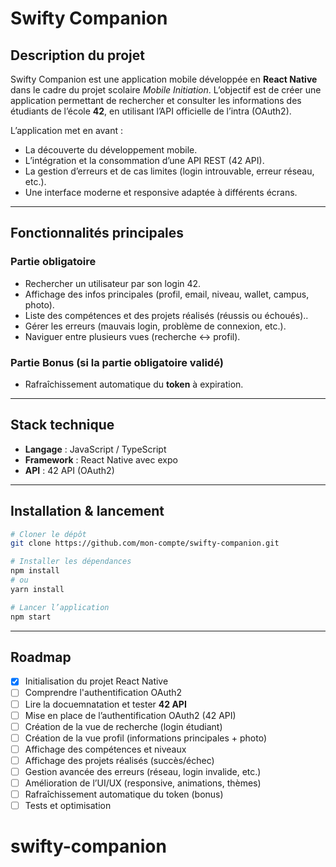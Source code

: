 # Swifty Companion

## Description du projet

Swifty Companion est une application mobile développée en **React Native** dans le cadre du projet scolaire *Mobile Initiation*.
L’objectif est de créer une application permettant de rechercher et consulter les informations des étudiants de l’école **42**, en utilisant l’API officielle de l’intra (OAuth2).

L’application met en avant :

* La découverte du développement mobile.
* L’intégration et la consommation d’une API REST (42 API).
* La gestion d’erreurs et de cas limites (login introuvable, erreur réseau, etc.).
* Une interface moderne et responsive adaptée à différents écrans.

---
## Fonctionnalités principales
### Partie obligatoire

* Rechercher un utilisateur par son login 42.
* Affichage des infos principales (profil, email, niveau, wallet, campus, photo).
* Liste des compétences et des projets réalisés (réussis ou échoués)..
* Gérer les erreurs (mauvais login, problème de connexion, etc.).
* Naviguer entre plusieurs vues (recherche ↔ profil).

### Partie Bonus (si la partie obligatoire validé)
* Rafraîchissement automatique du **token** à expiration.

---

## Stack technique

* **Langage** : JavaScript / TypeScript 
* **Framework** : React Native avec expo
* **API** : 42 API (OAuth2)

---

## Installation & lancement

```bash
# Cloner le dépôt
git clone https://github.com/mon-compte/swifty-companion.git

# Installer les dépendances
npm install
# ou
yarn install

# Lancer l’application
npm start
```

---

## Roadmap

* [x] Initialisation du projet React Native
* [ ] Comprendre l'authentification OAuth2
* [ ] Lire la docuemnatation et tester **42 API**
* [ ] Mise en place de l’authentification OAuth2 (42 API)
* [ ] Création de la vue de recherche (login étudiant)
* [ ] Création de la vue profil (informations principales + photo)
* [ ] Affichage des compétences et niveaux
* [ ] Affichage des projets réalisés (succès/échec)
* [ ] Gestion avancée des erreurs (réseau, login invalide, etc.)
* [ ] Amélioration de l’UI/UX (responsive, animations, thèmes)
* [ ] Rafraîchissement automatique du token (bonus)
* [ ] Tests et optimisation
# swifty-companion
